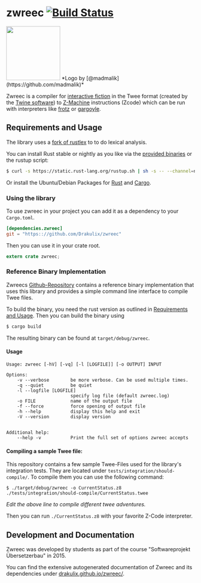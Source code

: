 # zwreec [![Build Status](https://travis-ci.org/Drakulix/zwreec.svg?branch=master)](https://travis-ci.org/Drakulix/zwreec)

<img width=144px src="https://dl.dropboxusercontent.com/u/70410095/zwreec/logo.png">
*Logo by [@madmalik](https://github.com/madmalik)*

Zwreec is a compiler for [interactive fiction](http://en.wikipedia.org/wiki/Interactive_fiction) in the Twee format (created by the [Twine software](http://en.wikipedia.org/wiki/Twine_(software))) to [Z-Machine](http://en.wikipedia.org/wiki/Z-machine) instructions (Zcode) which can be run with interpreters like [frotz](http://frotz.sourceforge.net) or [gargoyle](http://ccxvii.net/gargoyle/).

## Requirements and Usage

The library uses a [fork of rustlex](https://github.com/Drakulix/rustlex) to to do lexical analysis.

You can install Rust stable or nightly as you like via the [provided binaries](http://www.rust-lang.org/install.html) or the rustup script:

```sh
$ curl -s https://static.rust-lang.org/rustup.sh | sh -s -- --channel=nightly --date=2015-06-02
```

Or install the Ubuntu/Debian Packages for [Rust](http://ppa.launchpad.net/hansjorg/rust/ubuntu/pool/main/r/rust-nightly/) and [Cargo](http://ppa.launchpad.net/hansjorg/rust/ubuntu/pool/main/c/cargo-nightly/).

### Using the library 

To use zwreec in your project you can add it as a dependency to your `Cargo.toml`.

```toml
[dependencies.zwreec]
git = "https:://github.com/Drakulix/zwreec"
```

Then you can use it in your crate root.

```rust
extern crate zwreec;
```

### Reference Binary Implementation

Zwreecs [Github-Repository](https://github.com/Drakulix/zwreec) contains a 
reference binary implementation that uses this library and provides a simple 
command line interface to compile Twee files.

To build the binary, you need the rust version as outlined in [Requirements and
Usage](#requirements-and-usage). Then you can build the binary using

```sh
$ cargo build
```

The resulting binary can be found at `target/debug/zwreec`. 

#### Usage

```
Usage: zwreec [-hV] [-vq] [-l [LOGFILE]] [-o OUTPUT] INPUT

Options:
    -v --verbose        be more verbose. Can be used multiple times.
    -q --quiet          be quiet
    -l --logfile [LOGFILE]
                        specify log file (default zwreec.log)
    -o FILE             name of the output file
    -f --force          force opening of output file
    -h --help           display this help and exit
    -V --version        display version


Additional help:
    --help -v           Print the full set of options zwreec accepts
```

#### Compiling a sample Twee file:

This repository contains a few sample Twee-Files used for the library's integration tests. They are located under `tests/integration/should-compile/`. To compile them you can use the following command:

```
$ ./target/debug/zwreec -o CurrentStatus.z8 ./tests/integration/should-compile/CurrentStatus.twee
```

_Edit the above line to compile different twee adventures._

Then you can run `./CurrentStatus.z8` with your favorite Z-Code interpreter.


## Development and Documentation

Zwreec was developed by students as part of the course "Softwareprojekt Übersetzerbau" in 2015. 

You can find the extensive autogenerated documentation of Zwreec and its dependencies under [drakulix.github.io/zwreec/](https://drakulix.github.io/zwreec/).

